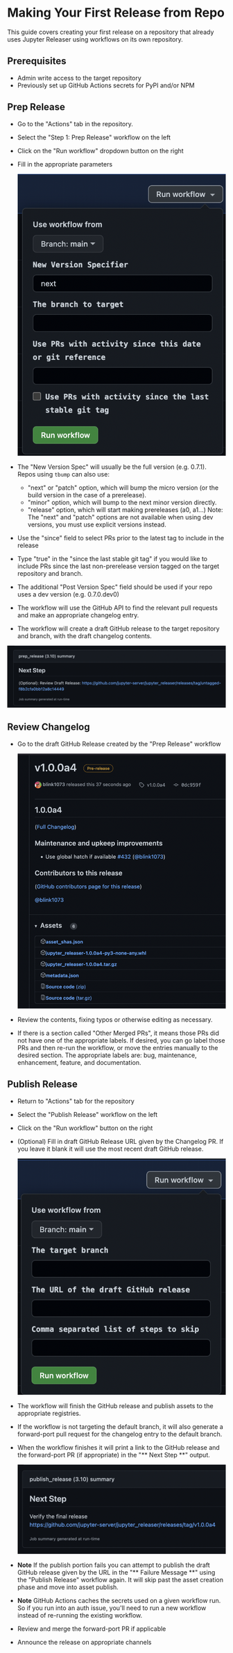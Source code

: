 # Making Your First Release from Repo

This guide covers creating your first release on a repository that
already uses Jupyter Releaser using workflows on its own repository.

## Prerequisites

- Admin write access to the target repository
- Previously set up GitHub Actions secrets for PyPI and/or NPM

## Prep Release

- Go to the "Actions" tab in the repository.
- Select the "Step 1: Prep Release" workflow on the left
- Click on the "Run workflow" dropdown button on the right
- Fill in the appropriate parameters

  ![Prep Release Workflow Dialog](../images/prep_release_repo.png)

 - The "New Version Spec" will usually be the full version (e.g. 0.7.1). Repos using `tbump` can also use:
    - "next" or "patch" option, which will bump the micro version (or the build version in the case of a prerelease).
    - "minor" option, which will bump to the next minor version directly.
    - "release" option, which will start making prereleases (a0, a1...)
    Note: The "next" and "patch" options are not available when using dev versions, you must use explicit versions
    instead.
  - Use the "since" field to select PRs prior to the latest tag to include in the release
  - Type "true" in the "since the last stable git tag" if you would like to include PRs since the last non-prerelease version tagged on the target repository and branch.
  - The additional "Post Version Spec" field should be used if your repo uses a dev version (e.g. 0.7.0.dev0)
  - The workflow will use the GitHub API to find the relevant pull requests and make an appropriate changelog entry.
  - The workflow will create a draft GitHub release to the target
    repository and branch, with the draft changelog contents.

  ![Prep Release Changelog Workflow Next Step](../images/prep_release_next_step.png)

## Review Changelog

- Go to the draft GitHub Release created by the "Prep Release" workflow

  ![Draft GitHub Release](../images/draft_github_release.png)

- Review the contents, fixing typos or otherwise editing as necessary.
- If there is a section called "Other Merged PRs", it means those PRs did not have one of the appropriate labels. If desired, you can go label those PRs and then re-run the workflow, or move the entries manually to the desired section. The appropriate labels are: bug, maintenance, enhancement, feature, and documentation.

## Publish Release

- Return to "Actions" tab for the repository
- Select the "Publish Release" workflow on the left
- Click on the "Run workflow" button on the right
- (Optional) Fill in draft GitHub Release URL given by the Changelog PR.
  If you leave it blank it will use the most recent draft GitHub release.

  ![Publish Release Workflow Dialog](../images/publish_release_repo.png)

- The workflow will finish the GitHub release and publish assets to the appropriate registries.
- If the workflow is not targeting the default branch, it will also generate a forward-port pull request for the changelog entry to the default branch.
- When the workflow finishes it will print a link to the GitHub release and the forward-port PR (if appropriate) in the "\*\* Next Step \*\*" output.

  ![Publish Release Workflow Next Step](../images/publish_release_next_step.png)

- **Note** If the publish portion fails you can attempt to publish the draft GitHub release given by the URL in the "\*\* Failure Message \*\*" using the "Publish Release" workflow again. It will skip past the asset creation phase
  and move into asset publish.
- **Note** GitHub Actions caches the secrets used on a given workflow run. So if you run into an auth issue, you'll
  need to run a new workflow instead of re-running the existing workflow.
- Review and merge the forward-port PR if applicable
- Announce the release on appropriate channels
